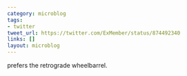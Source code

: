 ```yaml
---
category: microblog
tags:
- twitter
tweet_url: https://twitter.com/ExMember/status/874492340
links: []
layout: microblog
---
```

prefers the retrograde wheelbarrel.
